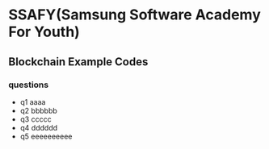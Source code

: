 # SSAFY(Samsung Software Academy For Youth) 
## Blockchain Example Codes
### questions
 - q1
 aaaa
 - q2
 bbbbbb
 - q3
 ccccc
 - q4
 dddddd
 - q5
 eeeeeeeeee
